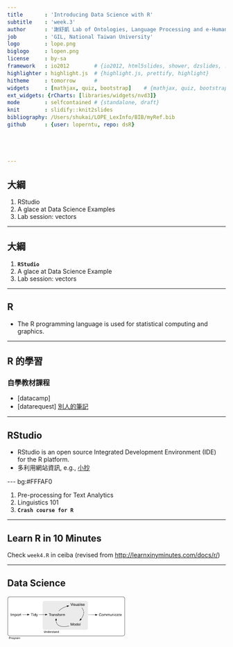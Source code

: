 ```yaml
---
title       : 'Introducing Data Science with R'
subtitle    : 'week.3'
author      : '謝舒凱 Lab of Ontologies, Language Processing and e-Humanities'
job         : 'GIL, National Taiwan University'
logo        : lope.png
biglogo     : lopen.png
license     : by-sa
framework   : io2012        # {io2012, html5slides, shower, dzslides, ...}
highlighter : highlight.js  # {highlight.js, prettify, highlight}
hitheme     : tomorrow      # 
widgets     : [mathjax, quiz, bootstrap]    # {mathjax, quiz, bootstrap}
ext_widgets: {rCharts: [libraries/widgets/nvd3]}
mode        : selfcontained # {standalone, draft}
knit        : slidify::knit2slides
bibliography: /Users/shukai/LOPE_LexInfo/BIB/myRef.bib
github      : {user: loperntu, repo: dsR}




--- 
```

## 大綱
1. RStudio
2. A glace at Data Science Examples
3. Lab session: vectors



---
## 大綱
1. __`RStudio`__
2. A glace at Data Science Example
3. Lab session: vectors




---
## R 

- The R programming language is used for statistical computing and graphics.


---
## R 的學習
### 自學教材課程

- [datacamp]
- [datarequest]
[別人的筆記](https://joe11051105.gitbooks.io/r_basic/content/basic_operation/data_attribute.html)



---
## RStudio

- RStudio is an open source Integrated Development Environment (IDE) for the R platform. 
- 多利用網站資訊, e.g., [小抄](https://www.rstudio.com/resources/cheatsheets/)










--- bg:#FFFAF0

1. Pre-processing for Text Analytics
2. Linguistics 101
3. __``Crash course for R``__

---
## Learn R in 10 Minutes

Check `week4.R` in ceiba (revised from <http://learnxinyminutes.com/docs/r/>)



---
## Data Science

<img src = './assets/img/data-science.png' height="100px"></img>





